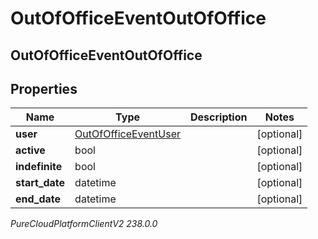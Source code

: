 # OutOfOfficeEventOutOfOffice

## OutOfOfficeEventOutOfOffice

## Properties

|Name | Type | Description | Notes|
|------------ | ------------- | ------------- | -------------|
| **user** | [OutOfOfficeEventUser](OutOfOfficeEventUser) |  | [optional] |
| **active** | bool |  | [optional] |
| **indefinite** | bool |  | [optional] |
| **start_date** | datetime |  | [optional] |
| **end_date** | datetime |  | [optional] |



_PureCloudPlatformClientV2 238.0.0_
